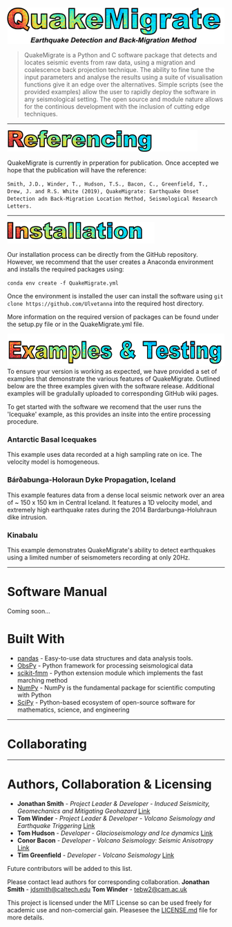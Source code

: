 
![](./QMigrate/Title.png)

> QuakeMigrate is a Python and C software package that detects and locates seismic events from raw data, using a migration and coalescence back projection technique. The ability to fine tune the input parameters and analyse the results using a suite of visualisation functions give it an edge over the alternatives. Simple scripts (see the provided examples) allow the user to rapidly deploy the software in any seismological setting. The open source and module nature allows for the continious development with the inclusion of cutting edge techniques. 

---
<img src="./QMigrate/References.png" alt="drawing" height="50"/>

QuakeMigrate is currently in prperation for publication. Once accepted we hope that the publication will have the reference: 
  
  `Smith, J.D., Winder, T., Hudson, T.S., Bacon, C., Greenfield, T., Drew, J. and R.S. White (2019), QuakeMigrate: Earthquake Onset Detection adn Back-Migration Location Method, Seismological Research Letters.`


---
<img src="./QMigrate/Installation.png" alt="drawing" height="50"/>

Our installation process can be directly from the GitHub repository. However, we recommend that the user creates a Anaconda environment and installs the required packages using:

`conda env create -f QuakeMigrate.yml`

Once the environment is installed the user can install the software using
`git clone https://github.com/Ulvetanna`
into the required host directory. 

More information on the required version of packages can be found under the setup.py file or in the QuakeMigrate.yml file.

<img src="./QMigrate/ExamplesTesting.png" alt="drawing" height="75"/>
To ensure your version is working as expected, we have provided a set of examples that demonstrate the various features of QuakeMigrate. Outlined below are the three examples given with the software release. Additional examples will be gradulally uploaded to corresponding GitHub wiki pages.

To get started with the software we recomend that the user runs the 'Icequake' example, as this provides an insite into the entire processing procedure. 

### Antarctic Basal Icequakes
This example uses data recorded at a high sampling rate on ice. The velocity model is homogeneous.

### Bárðabunga-Holoraun Dyke Propagation, Iceland
This example features data from a dense local seismic network over an area of ~ 150 x 150 km in Central Iceland. It features a 1D velocity model, and extremely high earthquake rates during the 2014 Bardarbunga-Holuhraun dike intrusion.

### Kinabalu
This example demonstrates QuakeMigrate's ability to detect earthquakes using a limited number of seismometers recording at only 20Hz.

---
# Software Manual
Coming soon...

# Built With
* [pandas](https://pandas.pydata.org/) - Easy-to-use data structures and data analysis tools.
* [ObsPy](https://github.com/obspy/obspy/wiki) - Python framework for processing seismological data
* [scikit-fmm](https://pythonhosted.org/scikit-fmm/) - Python extension module which implements the fast marching method
* [NumPy](http://www.numpy.org/) - NumPy is the fundamental package for scientific computing with Python
* [SciPy](https://www.scipy.org/) - Python-based ecosystem of open-source software for mathematics, science, and engineering

---
# Collaborating


---
# Authors, Collaboration & Licensing

* **Jonathan Smith** - *Project Leader & Developer* - *Induced Seismicity, Geomechanics and Mitigating Geohazard* [Link](https://www.esc.cam.ac.uk/directory/jonathan-smith)
* **Tom Winder** - *Project Leader & Developer* - *Volcano Seismology and Earthquake Triggering* [Link](https://www.esc.cam.ac.uk/directory/tom-winder)
* **Tom Hudson**  - *Developer* - *Glacioseismology and Ice dynamics* [Link](https://www.esc.cam.ac.uk/directory/tom-s-hudson)
* **Conor Bacon** - *Developer* - *Volcano Seismology: Seismic Anisotropy* [Link](https://www.esc.cam.ac.uk/directory/conor-bacon)
* **Tim Greenfield** - *Developer* - *Volcano Seismology* [Link](https://www.esc.cam.ac.uk/directory/tim-greenfield)

Future contributors will be added to this list.

Please contact lead authors for corresponding collaboration.
   **Jonathan Smith** - jdsmith@caltech.edu
   **Tom Winder** - tebw2@cam.ac.uk

This project is licensed under the MIT License so can be used freely for academic use and non-comercial gain. Pleasesee the [LICENSE.md](LICENSE.md) file for more details.

